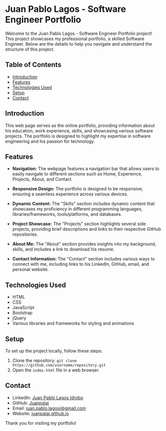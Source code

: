 # Juan Pablo Lagos - Software Engineer Portfolio

Welcome to the Juan Pablo Lagos - Software Engineer Portfolio project! This project showcases my professional portfolio, a skilled Software Engineer. Below are the details to help you navigate and understand the structure of this project.

## Table of Contents
- [Introduction](#introduction)
- [Features](#features)
- [Technologies Used](#technologies-used)
- [Setup](#setup)
- [Contact](#contact)

## Introduction
This web page serves as the online portfolio, providing information about his education, work experience, skills, and showcasing various software projects. The portfolio is designed to highlight my expertise in software engineering and his passion for technology.

## Features
- **Navigation:** The webpage features a navigation bar that allows users to easily navigate to different sections such as Home, Experience, Projects, About, and Contact.

- **Responsive Design:** The portfolio is designed to be responsive, ensuring a seamless experience across various devices.

- **Dynamic Content:** The "Skills" section includes dynamic content that showcases my proficiency in different programming languages, libraries/frameworks, tools/platforms, and databases.

- **Project Showcase:** The "Projects" section highlights several side projects, providing brief descriptions and links to their respective GitHub repositories.

- **About Me:** The "About" section provides insights into my background, skills, and includes a link to download his resume.

- **Contact Information:** The "Contact" section includes various ways to connect with me, including links to his LinkedIn, GitHub, email, and personal website.

## Technologies Used
- HTML
- CSS
- JavaScript
- Bootstrap
- jQuery
- Various libraries and frameworks for styling and animations

## Setup
To set up the project locally, follow these steps:
1. Clone the repository: `git clone https://github.com/username/repository.git`
2. Open the `index.html` file in a web browser.

## Contact
- LinkedIn: [Juan Pablo Lagos Idrobo](https://www.linkedin.com/in/juanpalai/)
- GitHub: [Juanpalai](https://github.com/Juanpalai/)
- Email: [juan.pablo.lagosi@gmail.com](mailto:juan.pablo.lagosi@gmail.com)
- Website: [juanpalai.github.io](#)

Thank you for visiting my portfolio!